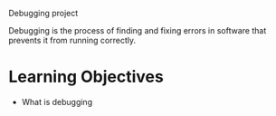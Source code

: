  Debugging project

Debugging is the process of finding and fixing errors in software that prevents it from running correctly. 

# Learning Objectives

* What is debugging

